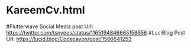 # KareemCv.html
#Flutterwave Social Media post Url: https://twitter.com/tsnypes/status/1165194846665158656
#LuciBlog Post Url: https://lucid.blog/Codecayon/post/1566641253
